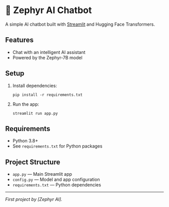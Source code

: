 # 💬 Zephyr AI Chatbot

A simple AI chatbot built with [Streamlit](https://streamlit.io/) and Hugging Face Transformers.

## Features
- Chat with an intelligent AI assistant
- Powered by the Zephyr-7B model

## Setup

1. Install dependencies:
   ```
   pip install -r requirements.txt
   ```

2. Run the app:
   ```
   streamlit run app.py
   ```

## Requirements
- Python 3.8+
- See `requirements.txt` for Python packages

## Project Structure
- `app.py` — Main Streamlit app
- `config.py` — Model and app configuration
- `requirements.txt` — Python dependencies

---

*First project by [Zephyr AI].*